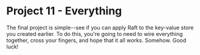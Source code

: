 # Project 11 - Everything

The final project is simple--see if you can apply Raft to the
key-value store you created earlier.  To do this, you're going to need
to wire everything together, cross your fingers, and hope that it all
works. Somehow.   Good luck!


